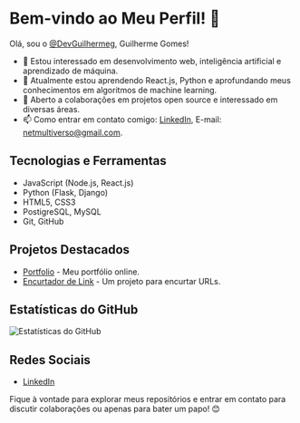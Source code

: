 # Bem-vindo ao Meu Perfil! 👋

Olá, sou o [@DevGuilhermeg](https://github.com/DevGuilhermeg), Guilherme Gomes!

- 👀 Estou interessado em desenvolvimento web, inteligência artificial e aprendizado de máquina.
- 🌱 Atualmente estou aprendendo React.js, Python e aprofundando meus conhecimentos em algoritmos de machine learning.
- 💼 Aberto a colaborações em projetos open source e interessado em diversas áreas.
- 📫 Como entrar em contato comigo: [LinkedIn](https://www.linkedin.com/in/guilherme-gomes-291459293), E-mail: netmultiverso@gmail.com.

## Tecnologias e Ferramentas

- JavaScript (Node.js, React.js)
- Python (Flask, Django)
- HTML5, CSS3
- PostigreSQL, MySQL
- Git, GitHub

## Projetos Destacados

- [Portfolio](https://github.com/DevGuilhermeg/new-portfolio) - Meu portfólio online.
- [Encurtador de Link](https://github.com/DevGuilhermeg/encurtador-de-link) - Um projeto para encurtar URLs.

## Estatísticas do GitHub

![Estatísticas do GitHub](https://github-readme-stats.vercel.app/api?username=DevGuilhermeg&show_icons=true&count_private=true&hide=contribs,prs)

## Redes Sociais

- [LinkedIn](https://www.linkedin.com/in/guilherme-gomes-291459293)

Fique à vontade para explorar meus repositórios e entrar em contato para discutir colaborações ou apenas para bater um papo! 😊
